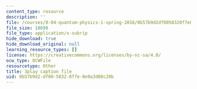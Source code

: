 ```yaml
---
content_type: resource
description: ''
file: /courses/8-04-quantum-physics-i-spring-2016/0b57b9d2df0058320f7e0e9a3d08c20b_sPsDI0dICtc.srt
file_size: 18698
file_type: application/x-subrip
hide_download: true
hide_download_original: null
learning_resource_types: []
license: https://creativecommons.org/licenses/by-nc-sa/4.0/
ocw_type: OCWFile
resourcetype: Other
title: 3play caption file
uid: 0b57b9d2-df00-5832-0f7e-0e9a3d08c20b
---
```

